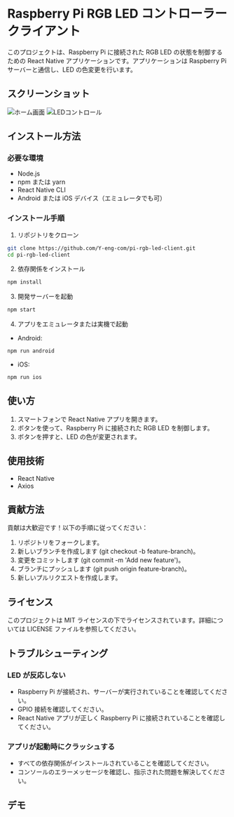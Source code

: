 # Raspberry Pi RGB LED コントローラー クライアント

このプロジェクトは、Raspberry Pi に接続された RGB LED の状態を制御するための React Native アプリケーションです。アプリケーションは Raspberry Pi サーバーと通信し、LED の色変更を行います。

## スクリーンショット
![ホーム画面](path/to/home_screen.png)
![LEDコントロール](path/to/led_control.png)

## インストール方法

### 必要な環境
- Node.js
- npm または yarn
- React Native CLI
- Android または iOS デバイス（エミュレータでも可）

### インストール手順
1.	リポジトリをクローン
```bash
git clone https://github.com/Y-eng-com/pi-rgb-led-client.git
cd pi-rgb-led-client
```
2.	依存関係をインストール
```bash
npm install
```
3.	開発サーバーを起動
```bash
npm start
```
4.	アプリをエミュレータまたは実機で起動
- Android:
```bash
npm run android
```
- iOS:
```bash
npm run ios
```

## 使い方
1.	スマートフォンで React Native アプリを開きます。
2.	ボタンを使って、Raspberry Pi に接続された RGB LED を制御します。
3.	ボタンを押すと、LED の色が変更されます。

## 使用技術

- React Native
- Axios

## 貢献方法
貢献は大歓迎です！以下の手順に従ってください：
1.	リポジトリをフォークします。
2.	新しいブランチを作成します (git checkout -b feature-branch)。
3.	変更をコミットします (git commit -m 'Add new feature')。
4.	ブランチにプッシュします (git push origin feature-branch)。
5.	新しいプルリクエストを作成します。

## ライセンス
このプロジェクトは MIT ライセンスの下でライセンスされています。詳細については LICENSE ファイルを参照してください。

## トラブルシューティング

### LED が反応しない
- Raspberry Pi が接続され、サーバーが実行されていることを確認してください。
- GPIO 接続を確認してください。
- React Native アプリが正しく Raspberry Pi に接続されていることを確認してください。

### アプリが起動時にクラッシュする
- すべての依存関係がインストールされていることを確認してください。
- コンソールのエラーメッセージを確認し、指示された問題を解決してください。

## デモ